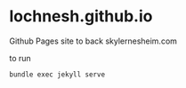 # lochnesh.github.io
Github Pages site to back skylernesheim.com

to run

```
bundle exec jekyll serve
```
